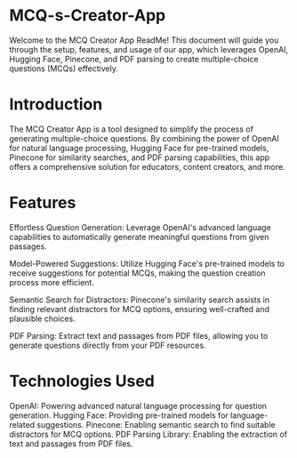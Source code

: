 # MCQ-s-Creator-App
Welcome to the MCQ Creator App ReadMe! This document will guide you through the setup, features, and usage of our app, which leverages OpenAI, Hugging Face, Pinecone, and PDF parsing to create multiple-choice questions (MCQs) effectively.


# Introduction
The MCQ Creator App is a tool designed to simplify the process of generating multiple-choice questions. By combining the power of OpenAI for natural language processing, Hugging Face for pre-trained models, Pinecone for similarity searches, and PDF parsing capabilities, this app offers a comprehensive solution for educators, content creators, and more.

# Features
Effortless Question Generation: Leverage OpenAI's advanced language capabilities to automatically generate meaningful questions from given passages.

Model-Powered Suggestions: Utilize Hugging Face's pre-trained models to receive suggestions for potential MCQs, making the question creation process more efficient.

Semantic Search for Distractors: Pinecone's similarity search assists in finding relevant distractors for MCQ options, ensuring well-crafted and plausible choices.

PDF Parsing: Extract text and passages from PDF files, allowing you to generate questions directly from your PDF resources.

# Technologies Used
OpenAI: Powering advanced natural language processing for question generation.
Hugging Face: Providing pre-trained models for language-related suggestions.
Pinecone: Enabling semantic search to find suitable distractors for MCQ options.
PDF Parsing Library: Enabling the extraction of text and passages from PDF files.




